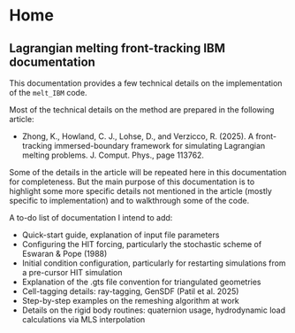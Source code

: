 
# Home

## Lagrangian melting front-tracking IBM documentation

This documentation provides a few technical details on the implementation of the `melt_IBM` code.

Most of the technical details on the method are prepared in the following article:

* Zhong, K., Howland, C. J., Lohse, D., and Verzicco, R. (2025). A front-tracking immersed-boundary framework for simulating Lagrangian melting problems. J. Comput. Phys., page 113762.

Some of the details in the article will be repeated here in this documentation for completeness. But the main purpose of this documentation is to highlight some more specific details not mentioned in the article (mostly specific to implementation) and to walkthrough some of the code.

A to-do list of documentation I intend to add:

- Quick-start guide, explanation of input file parameters
- Configuring the HIT forcing, particularly the stochastic scheme of Eswaran & Pope (1988)
- Initial condition configuration, particularly for restarting simulations from a pre-cursor HIT simulation
- Explanation of the .gts file convention for triangulated geometries
- Cell-tagging details: ray-tagging, GenSDF (Patil et al. 2025)
- Step-by-step examples on the remeshing algorithm at work
- Details on the rigid body routines: quaternion usage, hydrodynamic load calculations via MLS interpolation